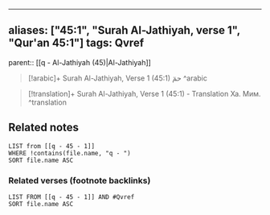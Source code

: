 
---
aliases: ["45:1", "Surah Al-Jathiyah, verse 1", "Qur'an 45:1"]
tags: Qvref
---

parent:: [[q - Al-Jathiyah (45)|Al-Jathiyah]]

> [!arabic]+ Surah Al-Jathiyah, Verse 1 (45:1)
> <span class="quran-arabic"> حمٓ</span>
^arabic

> [!translation]+ Surah Al-Jathiyah, Verse 1 (45:1) - Translation
> Ха. Мим.
^translation



## Related notes
```dataview
LIST from [[q - 45 - 1]]
WHERE !contains(file.name, "q - ")
SORT file.name ASC
```

### Related verses (footnote backlinks)
```dataview
LIST FROM [[q - 45 - 1]] AND #Qvref
SORT file.name ASC
```


